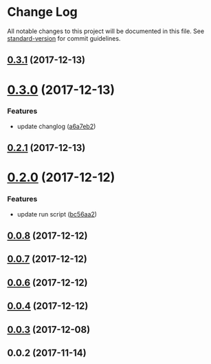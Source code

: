 # Change Log

All notable changes to this project will be documented in this file. See [standard-version](https://github.com/conventional-changelog/standard-version) for commit guidelines.

<a name="0.3.1"></a>
## [0.3.1](https://github.com/skyFi/create-react-web/compare/v0.3.0...v0.3.1) (2017-12-13)



<a name="0.3.0"></a>
# [0.3.0](https://github.com/skyFi/create-react-web/compare/v0.2.0...v0.3.0) (2017-12-13)


### Features

* update changlog ([a6a7eb2](https://github.com/skyFi/create-react-web/commit/a6a7eb2))



<a name="0.2.1"></a>
## [0.2.1](https://github.com/skyFi/create-react-web/compare/v0.2.0...v0.2.1) (2017-12-13)



<a name="0.2.0"></a>
# [0.2.0](https://github.com/skyFi/create-react-web/compare/v0.0.8...v0.2.0) (2017-12-12)


### Features

* update run script ([bc56aa2](https://github.com/skyFi/create-react-web/commit/bc56aa2))



<a name="0.0.8"></a>
## [0.0.8](https://github.com/skyFi/create-react-web/compare/v0.0.7...v0.0.8) (2017-12-12)



<a name="0.0.7"></a>
## [0.0.7](https://github.com/skyFi/create-react-web/compare/v0.0.6...v0.0.7) (2017-12-12)



<a name="0.0.6"></a>
## [0.0.6](https://github.com/skyFi/create-react-web/compare/0.0.5...0.0.6) (2017-12-12)



<a name="0.0.4"></a>
## [0.0.4](https://github.com/skyFi/create-react-web/compare/v0.0.3...0.0.4) (2017-12-12)



<a name="0.0.3"></a>
## [0.0.3](https://github.com/skyFi/create-react-web/compare/v0.0.2...v0.0.3) (2017-12-08)



<a name="0.0.2"></a>
## 0.0.2 (2017-11-14)
